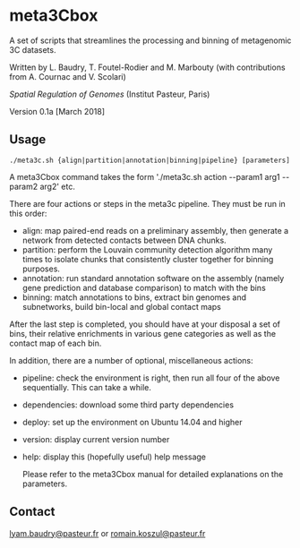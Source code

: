 # meta3Cbox 

A set of scripts that streamlines the processing and binning of metagenomic 3C datasets.
    
Written by L. Baudry, T. Foutel-Rodier and M. Marbouty (with contributions from A. Cournac and V. Scolari)

*Spatial Regulation of Genomes* (Institut Pasteur, Paris)
    
Version 0.1a [March 2018]
    
## Usage


    ./meta3c.sh {align|partition|annotation|binning|pipeline} [parameters]

    
A meta3Cbox command takes the form './meta3c.sh action --param1 arg1 --param2 arg2' etc.
    
There are four actions or steps in the meta3c pipeline. They must be run in this order:
    
* align: map paired-end reads on a preliminary assembly, then generate a network from
 detected contacts between DNA chunks.
* partition: perform the Louvain community detection algorithm many times to isolate
     chunks that consistently cluster together for binning purposes.
* annotation: run standard annotation software on the assembly (namely gene prediction
      and database comparison) to match with the bins
* binning: match annotations to bins, extract bin genomes and subnetworks, build bin-local
   and global contact maps
    
After the last step is completed, you should have at your disposal a set of bins, their relative
enrichments in various gene categories as well as the contact map of each bin.
    
In addition, there are a number of optional, miscellaneous actions:
    
* pipeline: check the environment is right, then run all four of the above sequentially.
    This can take a while.
* dependencies: download some third party dependencies
* deploy: set up the environment on Ubuntu 14.04 and higher
* version: display current version number
* help: display this (hopefully useful) help message
    
   Please refer to the meta3Cbox manual for detailed explanations on the parameters.
    
## Contact

lyam.baudry@pasteur.fr or romain.koszul@pasteur.fr
    

